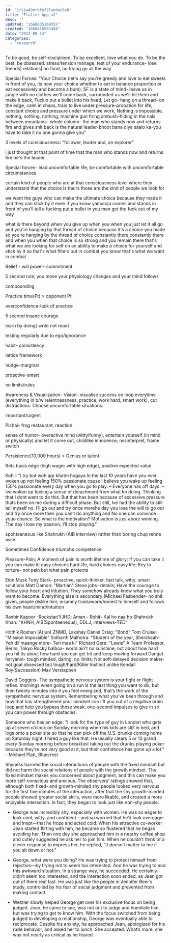 ```yaml
---
id: "1rijw49orkfuf2lyedat6vk"
title: "Flutter App_v2"
desc: ''
updated: "1660635169555"
created: "1660416585494"
date: "2022-08-14"
categories: 
  - "research"
---
```


To be good, be self-disciplined. To be excellent, love what you do. To be the best, be obsessed. stress/tension manage, test of your endurance- lose friends| relations| no food, no trying go all the way

Special Forces: "Your Choice (let's say you're greedy and love to eat sweets in front of you, its now your choice whether to eat in balance proportion or eat excessively and become a bum), SF is a state of mind- leave us in jungle with no clothes we'll come back, surrounded us we'll hit them and make it back, Fuckin put a bullet into his head, Let go- hang on a thread- on the edge, calm in chaos, train to live under pressure-probation for life, constant choice and pressure under which we work, Nothing is impossible, nothing, nothing, nothing, machine gun firing ambush-hiding in the nala between mountains- whole column- the man who stands now and returns fire and gives shit back is the natural leader-bhoot bana diya saalo ka-you have to take it no one gonna give you"

3 levels of consciousness: "follower, leader and, an explorer"

i just thought at that point of time that the man who stands now and returns fire he's the leader

Special forces- lead uncomfortable life, be comfortable with uncomfortable circumstances

certain kind of people who are at that consciousness level where they understand that the choice is theirs those are the kind of people we look for

we want the guys who can make the ultimate choice because they made it and they can stick by it even if you know yamaraja comes and stands in front of you'll tell a fucking put a bullet in you man get the fuck out of my way

what is there beyond when you give up when you when you just let it all go and you're hanging by that thread of choice because it's a choice you made so you're hanging by the thread of choice constantly there constantly there and when you when that choice is so strong and you remain there that's what we are looking for self uh an ability to make a choice for yourself and stick by it so that's what filters out in combat you know that's what we want in combat 

Belief - will power- commitment

5 second rule; you move your physiology changes and your mind follows

compounding

Practice time(Pt) > opponent Pt

overconfidence-lack of practice

5 second insane courage

learn by doing( write not read)

testing regularly due to ego/ignorance

habit- consistency

lattice framework

nudge-marginal

proactive-smart

no limits/rules

Awareness & Visualization- Vision- visualise success on loop everytime (everything in b/w relentnessness, practice, work hard, smart work), cut distractions. Choose uncomfortable situations.

important/urgent

Pichai- frog restaurant, reaction

sense of humor- overactive mind (witty/funny), entertain yourself (in mind or physically) and let it come out, childlike innocence; misinterpret, frame switch


Persistence(10,000 hours) > Genius or talent

Bets basis edge (high wager with high edge), positive expected value

Kohli: "i try but woh agr khatm hogaya In the last 10 years have you ever woken up not feeling 150% passionate cause I believe you wake up feeling 150% passionate every day when you go to play. – Everyone has off days. – Ive woken up feeling a sense of detachment from what Im doing. Thinking that I dont want to do this. But that has been because of excessive pressure thats been on me during a difficult phase. But still, Ive had the ability to still tell myself no. I’ll go out and try once morehe day you lose the will to go out and try once more then you can’t do anything and No one can convince youo chance. So what is the motivation? Motivation is just about winning. The day I lose my passion, I’ll stop playing."


spontaeneous like Shahrukh (AIB interview) rather than boring chup rehne wale

Sometimes Confidence triumphs competence

Pleasure-Pain; A moment of pain is worth lifetime of glory; If you can take it you can make it; easy choices hard life, hard choices easy life; Key to torture- not pain but what pain protects

Elon Musk
Tony Stark- proactive, quick-thinker, fast talk, witty, smart solutions
Matt Damon: "Martian"
Steve jobs- details; Have the courage to follow your heart and intuition. They somehow already know what you truly want to become. Everything else is secondary
(Michael Fasbender- no shit given, people dislike him, insanely true/aware/honest to himself and follows his own heart/mind/intuition


Ranbir Kapoor -Rockstar/YJHD;
Aman - Rohit- Kal ho naa ho
Shahrukh Khan: "KHNH, AIB(Spontaeneous), DDLJ, interviews-TED"



Hrithik Roshan (Arjun) ZNMD, Lakshay
Daniel Craig: "Bond"
Tom Cruise: "Mission Impossible"
Sidharth Malhotra: "Student of the year, Shershaah-Yeh dil maange more- Teri maa ki"
Richard Gere: "Lewis"
A Team
Professor, Berlin, Tokyo
Rocky balboa- world ain't no sunshine; not about how hard you hit its about how hard you can get hit and keep moving forward
Dangal- haryanvi- tough minded, daring, no limits; Not soft-delayed decision maker-not goal obsessed but tough/hard/Killer Instinct unlike Kendall Roy(Succession)
Max Verstappen



David Goggins- The sympathetic nervous system is your fight or flight reflex. mornings when going on a run is the last thing you want to do, but then twenty minutes into it you feel energized, that’s the work of the sympathetic nervous system. Remembering what you’ve been through and how that has strengthened your mindset can lift you out of a negative brain loop and help you bypass those weak, one-second impulses to give in so you can power through obstacles. 



Someone who has an edge: "I look for the type of guy in London who gets up at seven o'clock on Sunday morning when his kids are still in bed, and logs onto a poker site so that he can pick off the U.S. drunks coming home on Saturday night. I hired a guy like that. He usually clears 5 or 10 grand every Sunday morning before breakfast taking out the drunks playing poker because they're not very good at it, but their confidence has gone up a lot." - Michael Platt, Bluecrest

Shyness harmed the social interactions of people with the fixed mindset but did not harm the social relations of people with the growth mindset. The fixed mindset makes you concerned about judgment, and this can make you more self-conscious and anxious. The observers’ ratings showed that, although both fixed- and growth-minded shy people looked very nervous for the first five minutes of the interaction, after that the shy growth-minded people showed greater social skills, were more likable, and created a more enjoyable interaction. In fact, they began to look just like non-shy people.
- George was incredibly shy, especially with women. He was so eager to look cool, witty, and confident—and so worried that he’d look overeager and inept—that he froze and acted cold. When his attractive co-worker Jean started flirting with him, he became so flustered that he began avoiding her. Then one day she approached him in a nearby coffee shop and cutely suggested he ask her to join him. When he couldn’t think of a clever response to impress her, he replied, “It doesn’t matter to me if you sit down or not.”
- George, what were you doing? He was trying to protect himself from rejection—by trying not to seem too interested. And he was trying to end this awkward situation. In a strange way, he succeeded. He certainly didn’t seem too interested, and the interaction soon ended, as Jean got out of there real fast. He was just like the people in Jennifer Beer’s study, controlled by his fear of social judgment and prevented from making contact.

- Wetzler slowly helped George get over his exclusive focus on being judged. Jean, he came to see, was not out to judge and humiliate him, but was trying to get to know him. With the focus switched from being judged to developing a relationship, George was eventually able to reciprocate. Despite his anxiety, he approached Jean, apologized for his rude behavior, and asked her to lunch. She accepted. What’s more, she was not nearly as critical as he feared.
